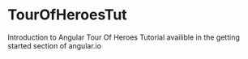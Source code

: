 # TourOfHeroesTut

Introduction to Angular Tour Of Heroes Tutorial availible in the getting started section of angular.io
